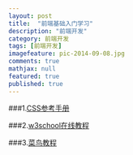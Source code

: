 ```yaml
---
layout: post
title:  "前端基础入门学习"
description: "前端开发"
category: 前端开发
tags: [前端开发]
imagefeature: pic-2014-09-08.jpg
comments: true
mathjax: null
featured: true
published: true
---
```


###1.[CSS参考手册](http://css.doyoe.com)

###2.[w3school在线教程](http://www.w3school.com.cn)

###3.[菜鸟教程](http://www.runoob.com)


